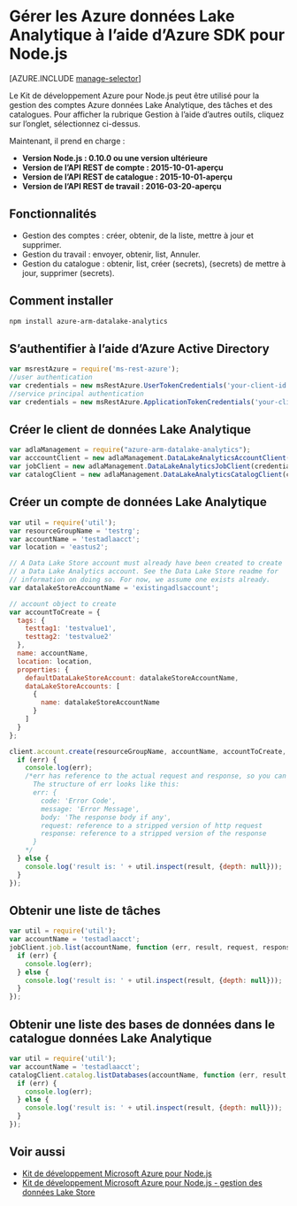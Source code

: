 <properties
   pageTitle="Gérer les Azure données Lake Analytique à l’aide d’Azure SDK pour Node.js | Azure"
   description="Découvrez comment gérer les comptes données Lake Analytique, les sources de données, les travaux et les utilisateurs à l’aide d’Azure SDK pour Node.js"
   services="data-lake-analytics"
   documentationCenter=""
   authors="edmacauley"
   manager="jhubbard"
   editor="cgronlun"/>

<tags
   ms.service="data-lake-analytics"
   ms.devlang="na"
   ms.topic="get-started-article"
   ms.tgt_pltfrm="na"
   ms.workload="big-data"
   ms.date="05/16/2016"
   ms.author="edmaca"/>

# <a name="manage-azure-data-lake-analytics-using-azure-sdk-for-nodejs"></a>Gérer les Azure données Lake Analytique à l’aide d’Azure SDK pour Node.js


[AZURE.INCLUDE [manage-selector](../../includes/data-lake-analytics-selector-manage.md)]

Le Kit de développement Azure pour Node.js peut être utilisé pour la gestion des comptes Azure données Lake Analytique, des tâches et des catalogues. Pour afficher la rubrique Gestion à l’aide d’autres outils, cliquez sur l’onglet, sélectionnez ci-dessus.

Maintenant, il prend en charge :

  *  **Version Node.js : 0.10.0 ou une version ultérieure**
  *  **Version de l’API REST de compte : 2015-10-01-aperçu**
  *  **Version de l’API REST de catalogue : 2015-10-01-aperçu**
  *  **Version de l’API REST de travail : 2016-03-20-aperçu**

## <a name="features"></a>Fonctionnalités

- Gestion des comptes : créer, obtenir, de la liste, mettre à jour et supprimer.
- Gestion du travail : envoyer, obtenir, list, Annuler.
- Gestion du catalogue : obtenir, list, créer (secrets), (secrets) de mettre à jour, supprimer (secrets).

## <a name="how-to-install"></a>Comment installer

```bash
npm install azure-arm-datalake-analytics
```

## <a name="authenticate-using-azure-active-directory"></a>S’authentifier à l’aide d’Azure Active Directory

 ```javascript
 var msrestAzure = require('ms-rest-azure');
 //user authentication
 var credentials = new msRestAzure.UserTokenCredentials('your-client-id', 'your-domain', 'your-username', 'your-password', 'your-redirect-uri');
 //service principal authentication
 var credentials = new msRestAzure.ApplicationTokenCredentials('your-client-id', 'your-domain', 'your-secret');
 ```

## <a name="create-the-data-lake-analytics-client"></a>Créer le client de données Lake Analytique

```javascript
var adlaManagement = require("azure-arm-datalake-analytics");
var acccountClient = new adlaManagement.DataLakeAnalyticsAccountClient(credentials, 'your-subscription-id');
var jobClient = new adlaManagement.DataLakeAnalyticsJobClient(credentials, 'azuredatalakeanalytics.net');
var catalogClient = new adlaManagement.DataLakeAnalyticsCatalogClient(credentials, 'azuredatalakeanalytics.net');
```

## <a name="create-a-data-lake-analytics-account"></a>Créer un compte de données Lake Analytique

```javascript
var util = require('util');
var resourceGroupName = 'testrg';
var accountName = 'testadlaacct';
var location = 'eastus2';

// A Data Lake Store account must already have been created to create
// a Data Lake Analytics account. See the Data Lake Store readme for
// information on doing so. For now, we assume one exists already.
var datalakeStoreAccountName = 'existingadlsaccount';

// account object to create
var accountToCreate = {
  tags: {
    testtag1: 'testvalue1',
    testtag2: 'testvalue2'
  },
  name: accountName,
  location: location,
  properties: {
    defaultDataLakeStoreAccount: datalakeStoreAccountName,
    dataLakeStoreAccounts: [
      {
        name: datalakeStoreAccountName
      }
    ]
  }
};

client.account.create(resourceGroupName, accountName, accountToCreate, function (err, result, request, response) {
  if (err) {
    console.log(err);
    /*err has reference to the actual request and response, so you can see what was sent and received on the wire.
      The structure of err looks like this:
      err: {
        code: 'Error Code',
        message: 'Error Message',
        body: 'The response body if any',
        request: reference to a stripped version of http request
        response: reference to a stripped version of the response
      }
    */
  } else {
    console.log('result is: ' + util.inspect(result, {depth: null}));
  }
});
```

## <a name="get-a-list-of-jobs"></a>Obtenir une liste de tâches

```javascript
var util = require('util');
var accountName = 'testadlaacct';
jobClient.job.list(accountName, function (err, result, request, response) {
  if (err) {
    console.log(err);
  } else {
    console.log('result is: ' + util.inspect(result, {depth: null}));
  }
});
```

## <a name="get-a-list-of-databases-in-the-data-lake-analytics-catalog"></a>Obtenir une liste des bases de données dans le catalogue données Lake Analytique
```javascript
var util = require('util');
var accountName = 'testadlaacct';
catalogClient.catalog.listDatabases(accountName, function (err, result, request, response) {
  if (err) {
    console.log(err);
  } else {
    console.log('result is: ' + util.inspect(result, {depth: null}));
  }
});
```

## <a name="see-also"></a>Voir aussi

- [Kit de développement Microsoft Azure pour Node.js](https://github.com/azure/azure-sdk-for-node)
- [Kit de développement Microsoft Azure pour Node.js - gestion des données Lake Store](https://github.com/Azure/azure-sdk-for-node/tree/autorest/lib/services/dataLake.Store)

